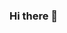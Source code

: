 ### Hi there 👋

<!--
**dp3903/dp3903** is a ✨ _special_ ✨ repository because its `README.md` (this file) appears on your GitHub profile.![IMG-20230430-WA0003](https://github.com/dp3903/dp3903/assets/122767649/c57d089f-9743-437b-a85d-72c80d4feac8)


Here are some ideas to get you started:

- 🔭 I’m currently working on ...
- 🌱 I’m currently learning ...![IMG-20230430-WA0003](https://github.com/dp3903/dp3903/assets/122767649/0f50520a-788e-4809-9cd5-b13e0142f313)

- 👯 I’m looking to collaborate on ...
- 🤔 I’m looking for help with ...
- 💬 Ask me about ...
- 📫 How to reach me: ...
- 😄 Pronouns: ...
- ⚡ Fun fact: ...
-->
